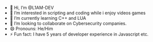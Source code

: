 - 👋 Hi, I’m @L1AM-DEV
- 👀 I’m interested in scripting and coding while i enjoy videos games
- 🌱 I’m currently learning C++ and LUA
- 💞️ I’m looking to collaborate on Cybersecurity companies.
- 😄 Pronouns: He/Him
- ⚡ Fun fact: I have 5 years of developer experience in Javascript etc.

<!---
L1AM-DEV/L1AM-DEV is a ✨ special ✨ repository because its `README.md` (this file) appears on your GitHub profile.
You can click the Preview link to take a look at your changes.
--->
